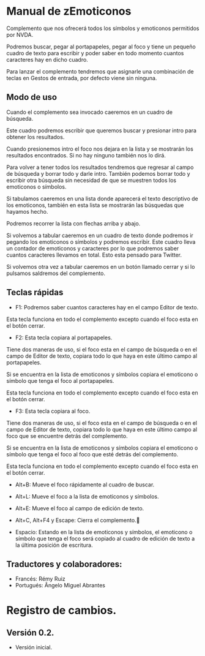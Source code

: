 # Manual de zEmoticonos
Complemento que nos ofrecerá todos los símbolos y emoticonos permitidos por NVDA.

Podremos buscar, pegar al portapapeles, pegar al foco y tiene un pequeño cuadro de texto para escribir y poder saber en todo momento cuantos caracteres hay en dicho cuadro.

Para lanzar el complemento tendremos que asignarle una combinación de teclas en Gestos de entrada, por defecto viene sin ninguna.

## Modo de uso

Cuando el complemento sea invocado caeremos en un cuadro de búsqueda.

Este cuadro podremos escribir que queremos buscar y presionar intro para obtener los resultados.

Cuando presionemos intro el foco nos dejara en la lista y se mostrarán los resultados encontrados. Si no hay ninguno también nos lo dirá.

Para volver a tener todos los resultados tendremos que regresar al campo de búsqueda y borrar todo y darle intro. También podemos borrar todo y escribir otra búsqueda sin necesidad de que se muestren todos los emoticonos o símbolos.

Si tabulamos caeremos en una lista donde aparecerá el texto descriptivo de los emoticonos, también en esta lista se mostrarán las búsquedas que hayamos hecho.

Podremos recorrer la lista con flechas arriba y abajo.

Si volvemos a tabular caeremos en un cuadro de texto donde podremos ir pegando los emoticonos o símbolos y podremos escribir. Este cuadro lleva un contador de emoticonos y caracteres por lo que podremos saber cuantos caracteres llevamos en total. Esto esta pensado para Twitter.

Si volvemos otra vez a tabular caeremos en un botón llamado cerrar y si lo pulsamos saldremos del complemento.

## Teclas rápidas

* F1: Podremos saber cuantos caracteres hay en el campo Editor de texto.

Esta tecla funciona en todo el complemento excepto cuando el foco esta en el botón cerrar.

* F2: Esta tecla copiara al portapapeles.

Tiene dos maneras de uso, si el foco esta en el campo de búsqueda o en el campo de Editor de texto, copiara todo lo que haya en este último campo al portapapeles.

Si se encuentra en la lista de emoticonos y símbolos  copiara el emoticono o símbolo que tenga el foco al portapapeles.

Esta tecla funciona en todo el complemento excepto cuando el foco esta en el botón cerrar.

* F3: Esta tecla copiara al foco.

Tiene dos maneras de uso, si el foco esta en el campo de búsqueda o en el campo de Editor de texto, copiara todo lo que haya en este último campo al foco que se encuentre detrás del complemento.

Si se encuentra en la lista de emoticonos y símbolos  copiara el emoticono o símbolo que tenga el foco al foco que esté detrás del complemento.

Esta tecla funciona en todo el complemento excepto cuando el foco esta en el botón cerrar.

* Alt+B: Mueve el foco rápidamente al cuadro de buscar.

* Alt+L: Mueve el foco a la lista de emoticonos y símbolos.

* Alt+E: Mueve el foco al campo de edición de texto.

* Alt+C, Alt+F4 y Escape: Cierra el complemento.

* Espacio: Estando en la lista de emoticonos y símbolos, el emoticono o símbolo que tenga el foco será copiado al cuadro de edición de texto a la última posición de escritura.

## Traductores y colaboradores:

* Francés: Rémy Ruiz
* Portugués: Ângelo Miguel Abrantes

# Registro de cambios.
## Versión 0.2.

* Versión inicial.